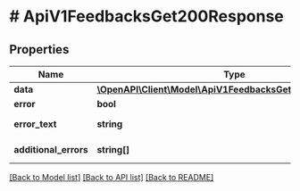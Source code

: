 # # ApiV1FeedbacksGet200Response

## Properties

Name | Type | Description | Notes
------------ | ------------- | ------------- | -------------
**data** | [**\OpenAPI\Client\Model\ApiV1FeedbacksGet200ResponseData**](ApiV1FeedbacksGet200ResponseData.md) |  | [optional]
**error** | **bool** | Есть ли ошибка | [optional]
**error_text** | **string** | Описание ошибки | [optional]
**additional_errors** | **string[]** | Дополнительные ошибки | [optional]

[[Back to Model list]](../../README.md#models) [[Back to API list]](../../README.md#endpoints) [[Back to README]](../../README.md)

